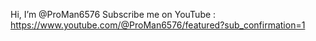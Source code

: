  Hi, I’m @ProMan6576
 Subscribe me on YouTube : https://www.youtube.com/@ProMan6576/featured?sub_confirmation=1
